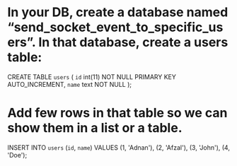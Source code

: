 # In your DB, create a database named “send_socket_event_to_specific_users”. In that database, create a users table:


 CREATE TABLE `users` (
  `id` int(11) NOT NULL PRIMARY KEY AUTO_INCREMENT,
  `name` text NOT NULL
);

# Add few rows in that table so we can show them in a list or a table.

INSERT INTO `users` (`id`, `name`) VALUES
(1, 'Adnan'),
(2, 'Afzal'),
(3, 'John'),
(4, 'Doe');




